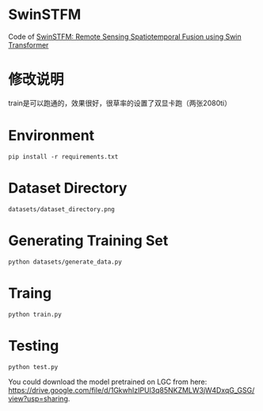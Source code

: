 # SwinSTFM
Code of [SwinSTFM: Remote Sensing Spatiotemporal Fusion using Swin Transformer](https://ieeexplore.ieee.org/abstract/document/9795183)
# 修改说明
train是可以跑通的，效果很好，很草率的设置了双显卡跑（两张2080ti）

# Environment
`pip install -r requirements.txt`

# Dataset Directory 
`datasets/dataset_directory.png`

# Generating Training Set
`python datasets/generate_data.py`

# Traing
`python train.py`

# Testing
`python test.py`

You could download the model pretrained on LGC from here: https://drive.google.com/file/d/1GkwhIzIPUl3q85NKZMLW3jW4DxqG_GSG/view?usp=sharing.
